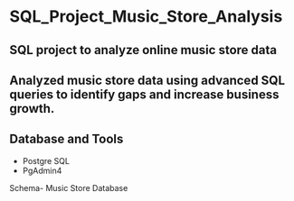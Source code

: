 # SQL_Project_Music_Store_Analysis
## SQL project to analyze online music store data
## Analyzed music store data using advanced SQL queries to identify gaps and increase business growth.
## Database and Tools
- Postgre SQL
- PgAdmin4
  
Schema- Music Store Database


